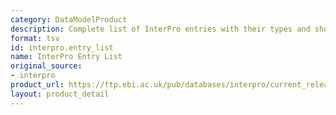 ```yaml
---
category: DataModelProduct
description: Complete list of InterPro entries with their types and short names
format: tsv
id: interpro.entry_list
name: InterPro Entry List
original_source:
- interpro
product_url: https://ftp.ebi.ac.uk/pub/databases/interpro/current_release/entry.list
layout: product_detail
---
```

